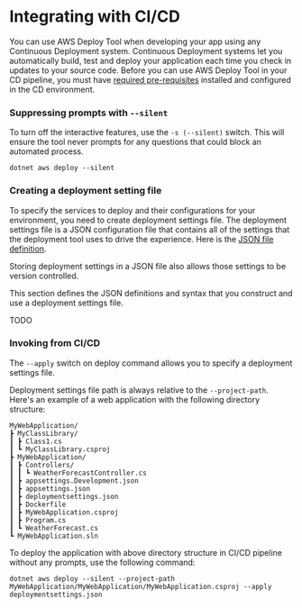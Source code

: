 # Integrating with CI/CD

You can use AWS Deploy Tool when developing your app using any Continuous Deployment system. Continuous Deployment systems let you automatically build, test and deploy your application each time you check in updates to your source code. Before you can use AWS Deploy Tool in your CD pipeline, you must have [required pre-requisites](../../docs/getting-started/pre-requisites.md) installed and configured in the CD environment.

### Suppressing prompts with `--silent`

To turn off the interactive features, use the `-s (--silent)` switch. This will ensure the tool never prompts for any questions that could block an automated process.

    dotnet aws deploy --silent

### Creating a deployment setting file

To specify the services to deploy and their configurations for your environment, you need to create deployment settings file. The deployment settings file is a JSON configuration file that contains all of the settings that the deployment tool uses to drive the experience. Here is the [JSON file definition](https://github.com/aws/aws-dotnet-deploy/tree/main/src/AWS.Deploy.Recipes/RecipeDefinitions).

Storing deployment settings in a JSON file also allows those settings to be version controlled.

This section defines the JSON definitions and syntax that you construct and use a deployment settings file.

TODO

### Invoking from CI/CD

The `--apply` switch on deploy command allows you to specify a deployment settings file.

Deployment settings file path is always relative to the `--project-path`. Here's an example of a web application with the following directory structure:

    MyWebApplication/
    ┣ MyClassLibrary/
    ┃ ┣ Class1.cs
    ┃ ┗ MyClassLibrary.csproj
    ┣ MyWebApplication/
    ┃ ┣ Controllers/
    ┃ ┃ ┗ WeatherForecastController.cs
    ┃ ┣ appsettings.Development.json
    ┃ ┣ appsettings.json
    ┃ ┣ deploymentsettings.json
    ┃ ┣ Dockerfile
    ┃ ┣ MyWebApplication.csproj
    ┃ ┣ Program.cs
    ┃ ┗ WeatherForecast.cs
    ┗ MyWebApplication.sln

To deploy the application with above directory structure in CI/CD pipeline without any prompts, use the following command:

    dotnet aws deploy --silent --project-path MyWebApplication/MyWebApplication/MyWebApplication.csproj --apply deploymentsettings.json

